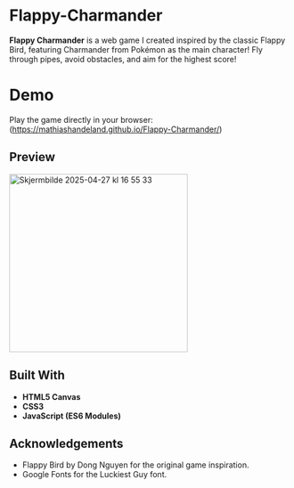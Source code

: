 # Flappy-Charmander

**Flappy Charmander** is a web game I created inspired by the classic Flappy Bird, featuring Charmander from Pokémon as the main character! Fly through pipes, avoid obstacles, and aim for the highest score!

# Demo
Play the game directly in your browser: (https://mathiashandeland.github.io/Flappy-Charmander/)

## Preview
<img width="320" alt="Skjermbilde 2025-04-27 kl  16 55 33" src="https://github.com/user-attachments/assets/623cb51a-55a4-4753-8936-a1f4e1eeebd2" />

## Built With
- **HTML5 Canvas**
- **CSS3**
- **JavaScript (ES6 Modules)**

## Acknowledgements
- Flappy Bird by Dong Nguyen for the original game inspiration.
- Google Fonts for the Luckiest Guy font.